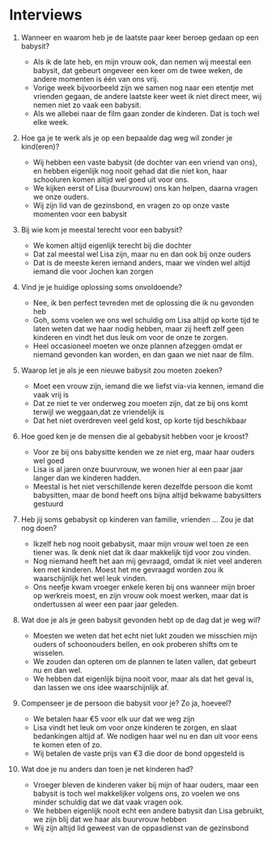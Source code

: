 # Interviews

1. Wanneer en waarom heb je de laatste paar keer beroep gedaan op een babysit?

    * Als ik de late heb, en mijn vrouw ook, dan nemen wij meestal een babysit, dat gebeurt ongeveer een keer om de twee weken, de andere momenten is één van ons vrij.
    * Vorige week bijvoorbeeld zijn we samen nog naar een etentje met vrienden gegaan, de andere laatste keer weet ik niet direct meer, wij nemen niet zo vaak een babysit.
    * Als we allebei naar de film gaan zonder de kinderen. Dat is toch wel elke week.

1. Hoe ga je te werk als je op een bepaalde dag weg wil zonder je kind(eren)?

    * Wij hebben een vaste babysit (de dochter van een vriend van ons), en hebben eigenlijk nog nooit gehad dat die niet kon, haar schooluren komen altijd wel goed uit voor ons.
    * We kijken eerst of Lisa (buurvrouw) ons kan helpen, daarna vragen we onze ouders.
    * Wij zijn lid van de gezinsbond, en vragen zo op onze vaste momenten voor een babysit

1. Bij wie kom je meestal terecht voor een babysit?

    * We komen altijd eigenlijk terecht bij die dochter
    * Dat zal meestal wel Lisa zijn, maar nu en dan ook bij onze ouders
    * Dat is de meeste keren iemand anders, maar we vinden wel altijd iemand die voor Jochen kan zorgen

1. Vind je je huidige oplossing soms onvoldoende?

    * Nee, ik ben perfect tevreden met de oplossing die ik nu gevonden heb
    * Goh, soms voelen we ons wel schuldig om Lisa altijd op korte tijd te laten weten dat we haar nodig hebben, maar zij heeft zelf geen kinderen en vindt het dus leuk om voor de onze te zorgen.
    * Heel occasioneel moeten we onze plannen afzeggen omdat er niemand gevonden kan worden, en dan gaan we niet naar de film.

1. Waarop let je als je een nieuwe babysit zou moeten zoeken?

    * Moet een vrouw zijn, iemand die we liefst via-via kennen, iemand die vaak vrij is
    * Dat ze niet te ver onderweg zou moeten zijn, dat ze bij ons komt terwijl we weggaan,dat ze vriendelijk is
    * Dat het niet overdreven veel geld kost, op korte tijd beschikbaar

1. Hoe goed ken je de mensen die al gebabysit hebben voor je kroost?

    * Voor ze bij ons babysitte kenden we ze niet erg, maar haar ouders wel goed
    * Lisa is al jaren onze buurvrouw, we wonen hier al een paar jaar langer dan we kinderen hadden.
    * Meestal is het niet verschillende keren dezelfde persoon die komt babysitten, maar de bond heeft ons bijna altijd bekwame babysitters gestuurd

1. Heb jij soms gebabysit op kinderen van familie, vrienden … Zou je dat nog doen?

    * Ikzelf heb nog nooit gebabysit, maar mijn vrouw wel toen ze een tiener was. Ik denk niet dat ik daar makkelijk tijd voor zou vinden.
    * Nog niemand heeft het aan mij gevraagd, omdat ik niet veel anderen ken met kinderen. Moest het me gevraagd worden zou ik waarschijnlijk het wel leuk vinden.
    * Ons neefje kwam vroeger enkele keren bij ons wanneer mijn broer op werkreis moest, en zijn vrouw ook moest werken, maar dat is ondertussen al weer een paar jaar geleden.

1. Wat doe je als je geen babysit gevonden hebt op de dag dat je weg wil?

    * Moesten we weten dat het echt niet lukt zouden we misschien mijn ouders of schoonouders bellen, en ook proberen shifts om te wisselen.
    * We zouden dan opteren om de plannen te laten vallen, dat gebeurt nu en dan wel.
    * We hebben dat eigenlijk bijna nooit voor, maar als dat het geval is, dan lassen we ons idee waarschijnlijk af.

1. Compenseer je de persoon die babysit voor je? Zo ja, hoeveel?

    * We betalen haar €5 voor elk uur dat we weg zijn
    * Lisa vindt het leuk om voor onze kinderen te zorgen, en slaat bedankingen altijd af. We nodigen haar wel nu en dan uit voor eens te komen eten of zo.
    * Wij betalen de vaste prijs van €3 die door de bond opgesteld is

1. Wat doe je nu anders dan toen je net kinderen had?

    * Vroeger bleven de kinderen vaker bij mijn of haar ouders, maar een babysit is toch wel makkelijker volgens ons, zo voelen we ons minder schuldig dat we dat vaak vragen ook.
    * We hebben eigenlijk nooit echt een andere babysit dan Lisa gebruikt, we zijn blij dat we haar als buurvrouw hebben
    * Wij zijn altijd lid geweest van de oppasdienst van de gezinsbond